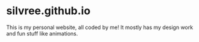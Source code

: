 # silvree.github.io

This is my personal website, all coded by me!
It mostly has my design work and fun stuff like animations.
